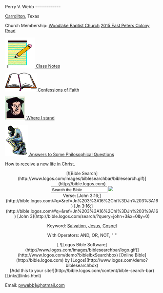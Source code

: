<title>Perry V. Webb</title><meta content="IE=9" http-equiv="X-UA-Compatible"></meta><link href="css/page_style.css" rel="stylesheet" type="text/css"></link></head><body><div class="page_style"><a name="top"></a>Perry V. Webb
-------------

[Carrollton](http://www.cityofcarrollton.com), Texas

Church Membership: [Woodlake Baptist Church](http://www.woodlakebaptist.org)
[2015 East Peters Colony Road](http://maps.yahoo.com/py/maps.py?Pyt=Tmap&addr=2015+East+Peters+Colony+Road&csz=Carrollton%2C+Texas+75007)

[![class notes](images/notes.gif)
Class Notes](classnotes.html)

[![Confessions of Faith](images/Bible.gif)
Confessions of Faith](confess.html)

[![Where I stand](images/luther.png)
Where I stand ](stance.html)

[![Answers to Some Philosophical Questions](images/thinker2.gif)
Answers to Some Philosophical Questions](philosop.html)

[How to receive a new life in Christ. ](gospel.html)

</div><div class="p"><center><div id="lbxSearchContainer"><div id="lbxSearchTitle">[![Bible Search](http://www.logos.com/images/biblesearchbar/biblesearch.gif)](http://bible.logos.com)</div><div id="lbxSearchField"> <form action="http://bible.logos.com/search/" id="lbxSearchForm" target="_blank"> <input class="lbxBlurred" id="lbxSearchQuery" name="query" onblur="Logos.Bible.onBlur(this)" onfocus="Logos.Bible.onFocus(this)" type="text" value="Search the Bible"></input> <input id="go" src="http://www.logos.com/images/biblesearchbar/go.gif" type="image" value=" "></input> </form> </div><div id="lbxSearchExamples">Verse:
 [John 3:16;](http://bible.logos.com/#q=&ref=Jn%203%3A16%2Chi%3DJn%203%3A16) [Jn 3:16;](http://bible.logos.com/#q=&ref=Jn%203%3A16%2Chi%3DJn%203%3A16) [John 3](http://bible.logos.com/search/?query=john+3&x=0&y=0)

Keyword:
 [Salvation,](http://bible.logos.com/#q=salvation) [Jesus,](http://bible.logos.com/#q=jesus) [Gospel](http://bible.logos.com/#q=gospel)

With Operators:
 <span id="lbxSearchOperators">AND, OR, NOT, " "</span>

 </div><div id="lbxSearchFooter"> [ ![Logos Bible Software](http://www.logos.com/images/biblesearchbar/logo.gif)](http://www.logos.com/demo?biblelbxSearchbox) [Online Bible](http://bible.logos.com) by [Logos](http://www.logos.com/demo?biblesearchbox)</div></div><script src="http://www.logos.com/media/Scripts/BibleSearchBar.js" type="text/javascript"></script>[Add this to your site!](http://bible.logos.com/content/bible-search-bar)</center></div>
[Links](links.html)

Email: [pvwebb1@hotmail.com](mailto:pvwebb1@hotmail.com)

